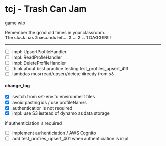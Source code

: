 # tcj - Trash Can Jam

game
wip

Remember the good old times in your classroom.  
The clock has 3 seconds left... 3 ... 2 ... 1 DAGGER!!!
___

- [ ] impl: UpsertProfileHandler
- [ ] impl: ReadProfleHandler
- [ ] impl: DeleteProfileHandler
- [ ] think about best practice testing test_profiles_upsert_413
- [ ] lambdas must read/upsert/delete directly from s3

#### change_log
- [x] switch from set-env to environment files
- [x] avoid pasting ids / use profileNames
- [x] authentication is not required
- [x] impl: use S3 instead of dynamo as data storage

if authenticiation is required
- [ ] implement authenticiation / AWS Cognito
- [ ] add test_profiles_upsert_401 when authenticiation is impl
